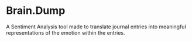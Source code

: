 # Brain.Dump
A Sentiment Analysis tool made to translate journal entries into meaningful representations of the emotion within the entries.

